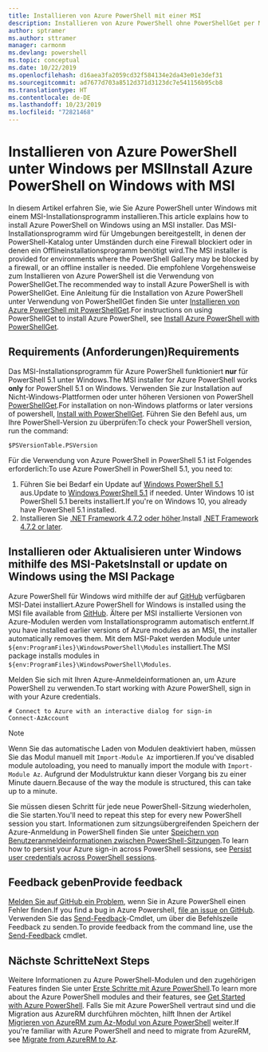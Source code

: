 ```yaml
---
title: Installieren von Azure PowerShell mit einer MSI
description: Installieren von Azure PowerShell ohne PowerShellGet per MSI
author: sptramer
ms.author: sttramer
manager: carmonm
ms.devlang: powershell
ms.topic: conceptual
ms.date: 10/22/2019
ms.openlocfilehash: d16aea3fa2059cd32f584134e2da43e01e3def31
ms.sourcegitcommit: ad7677d703a8512d371d3123dc7e541156b95cb8
ms.translationtype: HT
ms.contentlocale: de-DE
ms.lasthandoff: 10/23/2019
ms.locfileid: "72821468"
---
```

# <a name="install-azure-powershell-on-windows-with-msi"></a><span data-ttu-id="9c05d-103">Installieren von Azure PowerShell unter Windows per MSI</span><span class="sxs-lookup"><span data-stu-id="9c05d-103">Install Azure PowerShell on Windows with MSI</span></span>

<span data-ttu-id="9c05d-104">In diesem Artikel erfahren Sie, wie Sie Azure PowerShell unter Windows mit einem MSI-Installationsprogramm installieren.</span><span class="sxs-lookup"><span data-stu-id="9c05d-104">This article explains how to install Azure PowerShell on Windows using an MSI installer.</span></span> <span data-ttu-id="9c05d-105">Das MSI-Installationsprogramm wird für Umgebungen bereitgestellt, in denen der PowerShell-Katalog unter Umständen durch eine Firewall blockiert oder in denen ein Offlineinstallationsprogramm benötigt wird.</span><span class="sxs-lookup"><span data-stu-id="9c05d-105">The MSI installer is provided for environments where the PowerShell Gallery may be blocked by a firewall, or an offline installer is needed.</span></span> <span data-ttu-id="9c05d-106">Die empfohlene Vorgehensweise zum Installieren von Azure PowerShell ist die Verwendung von PowerShellGet.</span><span class="sxs-lookup"><span data-stu-id="9c05d-106">The recommended way to install Azure PowerShell is with PowerShellGet.</span></span> <span data-ttu-id="9c05d-107">Eine Anleitung für die Installation von Azure PowerShell unter Verwendung von PowerShellGet finden Sie unter [Installieren von Azure PowerShell mit PowerShellGet](install-az-ps.md).</span><span class="sxs-lookup"><span data-stu-id="9c05d-107">For instructions on using PowerShellGet to install Azure PowerShell, see [Install Azure PowerShell with PowerShellGet](install-az-ps.md).</span></span>

## <a name="requirements"></a><span data-ttu-id="9c05d-108">Requirements (Anforderungen)</span><span class="sxs-lookup"><span data-stu-id="9c05d-108">Requirements</span></span>

<span data-ttu-id="9c05d-109">Das MSI-Installationsprogramm für Azure PowerShell funktioniert __nur__ für PowerShell 5.1 unter Windows.</span><span class="sxs-lookup"><span data-stu-id="9c05d-109">The MSI installer for Azure PowerShell works __only__ for PowerShell 5.1 on Windows.</span></span> <span data-ttu-id="9c05d-110">Verwenden Sie zur Installation auf Nicht-Windows-Plattformen oder unter höheren Versionen von PowerShell [PowerShellGet](install-az-ps.md).</span><span class="sxs-lookup"><span data-stu-id="9c05d-110">For installation on non-Windows platforms or later versions of powershell, [Install with PowerShellGet](install-az-ps.md).</span></span>
<span data-ttu-id="9c05d-111">Führen Sie den Befehl aus, um Ihre PowerShell-Version zu überprüfen:</span><span class="sxs-lookup"><span data-stu-id="9c05d-111">To check your PowerShell version, run the command:</span></span>

```powershell-interactive
$PSVersionTable.PSVersion
```

<span data-ttu-id="9c05d-112">Für die Verwendung von Azure PowerShell in PowerShell 5.1 ist Folgendes erforderlich:</span><span class="sxs-lookup"><span data-stu-id="9c05d-112">To use Azure PowerShell in PowerShell 5.1, you need to:</span></span>

1. <span data-ttu-id="9c05d-113">Führen Sie bei Bedarf ein Update auf [Windows PowerShell 5.1](/powershell/scripting/install/installing-windows-powershell#upgrading-existing-windows-powershell) aus.</span><span class="sxs-lookup"><span data-stu-id="9c05d-113">Update to [Windows PowerShell 5.1](/powershell/scripting/install/installing-windows-powershell#upgrading-existing-windows-powershell) if needed.</span></span> <span data-ttu-id="9c05d-114">Unter Windows 10 ist PowerShell 5.1 bereits installiert.</span><span class="sxs-lookup"><span data-stu-id="9c05d-114">If you're on Windows 10, you already have PowerShell 5.1 installed.</span></span>
2. <span data-ttu-id="9c05d-115">Installieren Sie [.NET Framework 4.7.2 oder höher](/dotnet/framework/install).</span><span class="sxs-lookup"><span data-stu-id="9c05d-115">Install [.NET Framework 4.7.2 or later](/dotnet/framework/install).</span></span>

## <a name="install-or-update-on-windows-using-the-msi-package"></a><span data-ttu-id="9c05d-116">Installieren oder Aktualisieren unter Windows mithilfe des MSI-Pakets</span><span class="sxs-lookup"><span data-stu-id="9c05d-116">Install or update on Windows using the MSI Package</span></span>

<span data-ttu-id="9c05d-117">Azure PowerShell für Windows wird mithilfe der auf [GitHub](https://github.com/Azure/azure-powershell/releases/tag/v2.8.0-October2019) verfügbaren MSI-Datei installiert.</span><span class="sxs-lookup"><span data-stu-id="9c05d-117">Azure PowerShell for Windows is installed using the MSI file available from [GitHub](https://github.com/Azure/azure-powershell/releases/tag/v2.8.0-October2019).</span></span> <span data-ttu-id="9c05d-118">Ältere per MSI installierte Versionen von Azure-Modulen werden vom Installationsprogramm automatisch entfernt.</span><span class="sxs-lookup"><span data-stu-id="9c05d-118">If you have installed earlier versions of Azure modules as an MSI, the installer automatically removes them.</span></span> <span data-ttu-id="9c05d-119">Mit dem MSI-Paket werden Module unter `${env:ProgramFiles}\WindowsPowerShell\Modules` installiert.</span><span class="sxs-lookup"><span data-stu-id="9c05d-119">The MSI package installs modules in `${env:ProgramFiles}\WindowsPowerShell\Modules`.</span></span>

<span data-ttu-id="9c05d-120">Melden Sie sich mit Ihren Azure-Anmeldeinformationen an, um Azure PowerShell zu verwenden.</span><span class="sxs-lookup"><span data-stu-id="9c05d-120">To start working with Azure PowerShell, sign in with your Azure credentials.</span></span>

```powershell-interactive
# Connect to Azure with an interactive dialog for sign-in
Connect-AzAccount
```

> [!NOTE]
>
> <span data-ttu-id="9c05d-121">Wenn Sie das automatische Laden von Modulen deaktiviert haben, müssen Sie das Modul manuell mit `Import-Module Az` importieren.</span><span class="sxs-lookup"><span data-stu-id="9c05d-121">If you've disabled module autoloading, you need to manually import the module with `Import-Module Az`.</span></span> <span data-ttu-id="9c05d-122">Aufgrund der Modulstruktur kann dieser Vorgang bis zu einer Minute dauern.</span><span class="sxs-lookup"><span data-stu-id="9c05d-122">Because of the way the module is structured, this can take up to a minute.</span></span>

<span data-ttu-id="9c05d-123">Sie müssen diesen Schritt für jede neue PowerShell-Sitzung wiederholen, die Sie starten.</span><span class="sxs-lookup"><span data-stu-id="9c05d-123">You'll need to repeat this step for every new PowerShell session you start.</span></span> <span data-ttu-id="9c05d-124">Informationen zum sitzungsübergreifenden Speichern der Azure-Anmeldung in PowerShell finden Sie unter [Speichern von Benutzeranmeldeinformationen zwischen PowerShell-Sitzungen](context-persistence.md).</span><span class="sxs-lookup"><span data-stu-id="9c05d-124">To learn how to persist your Azure sign-in across PowerShell sessions, see [Persist user credentials across PowerShell sessions](context-persistence.md).</span></span>

## <a name="provide-feedback"></a><span data-ttu-id="9c05d-125">Feedback geben</span><span class="sxs-lookup"><span data-stu-id="9c05d-125">Provide feedback</span></span>

<span data-ttu-id="9c05d-126">[Melden Sie auf GitHub ein Problem](https://github.com/Azure/azure-powershell/issues), wenn Sie in Azure PowerShell einen Fehler finden.</span><span class="sxs-lookup"><span data-stu-id="9c05d-126">If you find a bug in Azure Powershell, [file an issue on GitHub](https://github.com/Azure/azure-powershell/issues).</span></span>
<span data-ttu-id="9c05d-127">Verwenden Sie das [Send-Feedback](/powershell/module/az.accounts/send-feedback)-Cmdlet, um über die Befehlszeile Feedback zu senden.</span><span class="sxs-lookup"><span data-stu-id="9c05d-127">To provide feedback from the command line, use the [Send-Feedback](/powershell/module/az.accounts/send-feedback) cmdlet.</span></span>

## <a name="next-steps"></a><span data-ttu-id="9c05d-128">Nächste Schritte</span><span class="sxs-lookup"><span data-stu-id="9c05d-128">Next Steps</span></span>

<span data-ttu-id="9c05d-129">Weitere Informationen zu Azure PowerShell-Modulen und den zugehörigen Features finden Sie unter [Erste Schritte mit Azure PowerShell](get-started-azureps.md).</span><span class="sxs-lookup"><span data-stu-id="9c05d-129">To learn more about the Azure PowerShell modules and their features, see [Get Started with Azure PowerShell](get-started-azureps.md).</span></span>
<span data-ttu-id="9c05d-130">Falls Sie mit Azure PowerShell vertraut sind und die Migration aus AzureRM durchführen möchten, hilft Ihnen der Artikel [Migrieren von AzureRM zum Az-Modul von Azure PowerShell](migrate-from-azurerm-to-az.md) weiter.</span><span class="sxs-lookup"><span data-stu-id="9c05d-130">If you're familiar with Azure PowerShell and need to migrate from AzureRM, see [Migrate from AzureRM to Az](migrate-from-azurerm-to-az.md).</span></span>

